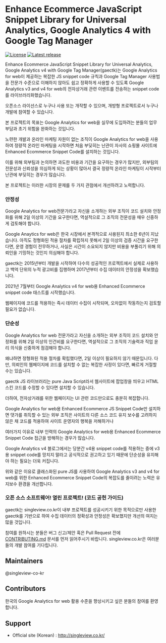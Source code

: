 Enhance Ecommerce JavaScript Snippet Library for Universal Analytics, Google Analytics 4 with Google Tag Manager
============

[![License](http://img.shields.io/badge/license-GNU%20LGPL-brightgreen.svg)](http://www.gnu.org/licenses/gpl.html)
[![Latest release](https://img.shields.io/github/v/release/singleview-co-kr/gaectk.svg)](https://github.com/singleview-co-kr/gaectk/releases)

Enhance Ecommerce JavaScript Snippet Library for Universal Analytics, Google Analytics v4 with Google Tag Manager(gaectk)는 Google Analytics for web이 제공하는 복잡한 JS snippet code 규칙과 Google Tag Manager 사용법을 전문가 수준으로 이해하지 않아도 쉽고 정확하게 사용할 수 있도록 Google Analytics v3 and v4 for web의 전자상거래 관련 이벤트를 전송하는 snippet code를 라이브러리화했습니다.

오픈소스 라이선스로 누구나 사용 또는 개작할 수 있으며, 개방형 프로젝트로서 누구나 개발에 참여할 수 있습니다. 

본 프로젝트의 목표는 Google Analytics for web을 실무에 도입하려는 분들의 업무 부담과 초기 위험을 완화하는 것입니다.

노련한 개발과 온라인 마케팅 자원이 없는 조직이 Google Analytics for web을 사용하여 정량적 온라인 마케팅을 시작하면 처음 부딪히는 난관이 자사의 쇼핑몰 사이트에 Enhanced Ecommerce Snippet Code를 설치하는 것입니다.

이를 위해 외부팀과 논의하면 과도한 비용과 기간을 요구하는 경우가 많지만, 외부팀의 전문성과 신뢰성을 의심하게 되는 상황이 많아서 결국 정량적 온라인 마케팅이 시작부터 난관에 부딪히는 경우가 많습니다.

본 프로젝트는 이러한 시장의 문제를 두 가지 관점에서 개선하려고 노력합니다.

### 안정성

Google Analytics for web전문가라고 자신을 소개하는 외부 조직이 코드 설치와 안정화를 위해 2일 이상의 기간을 요구한다면, 역설적으로 그 조직의 전문성을 매우 신중하게 검토해야 합니다.

Google Anaytics for web은 한국 시장에서 본격적으로 사용된지 최소한 6년이 지났습니다. 아직도 정형화된 적용 절차를 확립하지 못해서 2일 이상의 검증 시간을 요구한다면, 운영 경험이 전무하거나, 사실은 시간이 소요되지 않지만 비용을 부풀리기 위해 의뢰인을 기밍하는 것인지 의심해야 합니다.

gaectk는 2015년부터 개발을 시작하여 다수의 성공적인 프로젝트에서 실제로 사용하고 백억 단위의 누적 광고비를 집행하며 2017년부터 수집 데이터의 안정성을 확보했습니다.

2021년 7월부터 Google Analytics v4 for web용 Enhanced Ecommerce snippet code 태스트를 시작했습니다.

웹페이지에 코드를 적용하는 즉시 데이터 수집이 시작되며, 오차없이 작동하는지 검토할 필요가 없습니다.

### 단순성

Google Analytics for web 전문가라고 자신을 소개하는 외부 조직이 코드 설치와 안정화를 위해 2일 이상의 인건비를 요구한다면, 역설적으로 그 조직의 기술력과 직업 윤리 의식을 신중하게 점검해야 합니다.

왜냐하면 정형화된 적용 절차를 확립했다면, 2일 이상이 필요하지 않기 때문입니다. 다만, 의뢰인의 웹페이지에 코드를 설치할 수 없는 복잡한 사정이 있다면, 빠르게 거절할 수는 있습니다.

gaectk JS 라이브러리는 pure Java Script라서 웹사이트에 팝업창을 띄우고 HTML 스킨 코드를 수정할 수 있다면 설치할 수 있습니다.

더하여, 전자상거래를 위한 웹페이지는 UI 관련 코드만으로도 충분히 복잡합니다. 

Google Analytics for web용 Enhanced Ecommerce JS Snippet Code만 설치하면 댓가를 취득할 수 있는 외부 조직은 사이트의 다른 소스 코드 유지 보수를 고려하지 않은 채 코드를 적용하여 사이트 운영자의 행복을 저해하거나

여러가지 이유로 내부 인력의 Google Analytics for web용 Enhanced Ecommerce Snippet Code 접근을 방해하는 경우가 많습니다.

Google Analytics v4 블로그에서는 당분간 v4용 snippet code를 적용하는 중에 v3용 snippet code를 망치지 말라고 공식적으로 권고하고 있기 때문에 단순성을 유지해야 하는 필요는 더욱 커집니다.

위와 같은 이유로 클래스화된 pure JS를 사용하여 Google Analytics v3 and v4 for web를 위한 Enhanced Ecommerce Snippet Code의 복잡도를 줄이려는 노력은 유지보수 환경을 개선합니다.

### 오픈 소스 소프트웨어! 열린 프로젝트! (코드 공헌 가이드)

gaectk는 singleview.co.kr이 내부 프로젝트를 성공시키기 위한 목적으로만 사용한 gaectk를 기반으로 하여 수집 데이터의 정확성과 안정성은 확보했지만 개선의 여지는 많을 것입니다.

참여를 원하시는 분들은 버그 신고/제안 혹은 Pull Request 전에 [CONTRIBUTING.md](./CONTRIBUTING.md) 문서를 먼저 읽어주시기 바랍니다.
singleview.co.kr은 여러분들의 개발 참여를 기다립니다.

## Maintainers
@singleview-co-kr

## Contributors
한국의 Google Analytics for web 활용 수준을 향상시키고 싶은 분들의 참여를 환영합니다.

## Support
* Official site (Korean) : http://singleview.co.kr/